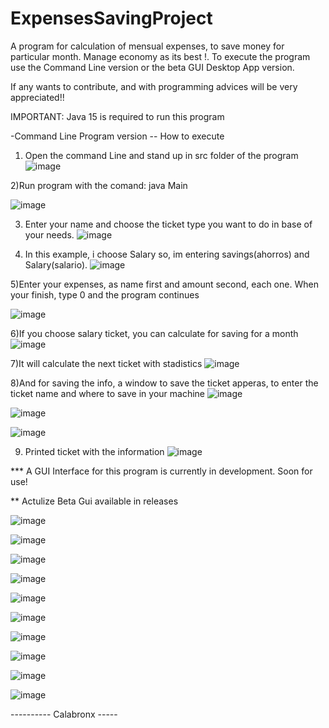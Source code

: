 # ExpensesSavingProject
A program for calculation of mensual expenses, to save money for particular month. Manage economy as its best !.
To execute the program use the Command Line version or the beta GUI Desktop App version.

If any wants to contribute, and with programming advices will be very appreciated!!

IMPORTANT: Java 15 is required to run this program


-Command Line Program version
-- How to execute

1) Open the command Line and stand up in src folder of the program
![image](https://user-images.githubusercontent.com/69681105/159269527-bb5ce1a3-4102-4f35-b691-614fb7728b0b.png)

2)Run program with the comand: java Main

![image](https://user-images.githubusercontent.com/69681105/159269740-a925e754-2dde-41e1-a6f5-9ae8941e8cb7.png)

3) Enter your name and choose the ticket type you want to do in base of your needs.
![image](https://user-images.githubusercontent.com/69681105/159270183-c77d3935-337a-4ecb-b22e-15fbb934d83c.png)

4) In this example, i choose Salary so, im entering savings(ahorros) and Salary(salario).
 ![image](https://user-images.githubusercontent.com/69681105/159270476-b38c05ff-6754-450f-8c27-467df3200eed.png)

5)Enter your expenses, as name first and amount second, each one. When your finish, type 0 and the program continues

![image](https://user-images.githubusercontent.com/69681105/159270756-b218a732-1d11-4d25-afb4-0f879a3e4104.png)

6)If you choose salary ticket, you can calculate for saving for a month
![image](https://user-images.githubusercontent.com/69681105/159271000-9b9657df-6bfd-4f59-abd7-e91e058d8fa3.png)

7)It will calculate the next ticket with stadistics
![image](https://user-images.githubusercontent.com/69681105/159271165-a5052520-dc40-4fad-b854-148c78cdc45b.png)

8)And for saving the info, a window to save the ticket apperas, to enter the ticket name and where to save in your machine
![image](https://user-images.githubusercontent.com/69681105/159271359-6fd29a13-e73c-4aab-9d6d-23e2cfd83cef.png)

![image](https://user-images.githubusercontent.com/69681105/159271424-15c06d24-ce81-4a17-a36d-9dab630b6657.png)

![image](https://user-images.githubusercontent.com/69681105/159271499-ec7839c4-0883-421d-baed-2b6fb446e836.png)

9) Printed ticket with the information
![image](https://user-images.githubusercontent.com/69681105/159271562-bc5df410-5c66-49bd-90a4-b97df1988301.png)


*** A GUI Interface for this program is currently in development. Soon for use!

** Actulize
Beta Gui available in releases

![image](https://user-images.githubusercontent.com/69681105/171265732-212a53a8-732d-4a40-9642-c21afb41c0b2.png)

![image](https://user-images.githubusercontent.com/69681105/171265816-d24b392b-672b-443c-a713-dac30a4c03a6.png)

![image](https://user-images.githubusercontent.com/69681105/171265991-91541ea1-250c-4e5a-8eb5-08bbc160275d.png)

![image](https://user-images.githubusercontent.com/69681105/171266059-236a40d3-28bb-40f7-856c-1c1341b3f37c.png)

![image](https://user-images.githubusercontent.com/69681105/171266189-446e413a-3e38-41f6-be6b-7ae18befde39.png)

![image](https://user-images.githubusercontent.com/69681105/171266257-ed8e00e8-f1d2-42ec-90ed-377749206330.png)

![image](https://user-images.githubusercontent.com/69681105/171266350-6f80faa1-2f05-4be5-a91a-7369e3d26cf8.png)

![image](https://user-images.githubusercontent.com/69681105/171266387-051f1678-add0-4783-ade5-e808668ed7ee.png)

![image](https://user-images.githubusercontent.com/69681105/171266438-e5731522-3e1f-4dab-8ff1-40b12fb899ab.png)

![image](https://user-images.githubusercontent.com/69681105/171266578-9d2f35c8-d8cd-4090-86c3-f54d6ac4a0e4.png)





---------- Calabronx -----




